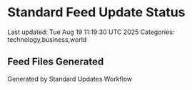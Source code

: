 # Standard Feed Update Status
Last updated: Tue Aug 19 11:19:30 UTC 2025
Categories: technology,business,world

## Feed Files Generated

Generated by Standard Updates Workflow
